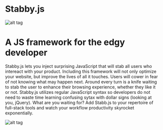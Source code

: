 # Stabby.js

![alt tag](http://rockpride.sru.edu/dev/johngeorge/stab.png)


# A JS framework for the edgy developer

Stabby.js lets you inject surprising JavaScript that will stab all users who intereact with your product. Including this framework will not only optimize your website, but improve the lives of all it touches. Users will cower in fear of not knowing what may happen next. Around every turn is a knife waiting to stab the user to enhance their browsing experience, whether they like it or not. Stabby.js utilizes regular JavaScript syntax so developers do not need to waste time learning confusing sytax with dollar signs (looking at you, jQuery). What are you waiting for? Add Stabb.js to your repertoire of full-stack tools and watch your workflow productivity skyrocket exponentially.

![alt tag](http://rockpride.sru.edu/dev/johngeorge/suxchartsml.png)
